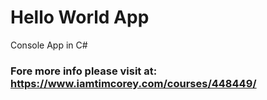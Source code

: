 # Hello World App
Console App in C#

### Fore more info please visit at: https://www.iamtimcorey.com/courses/448449/
